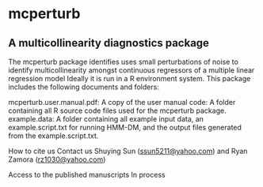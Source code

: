 # mcperturb 
## A multicollinearity diagnostics package

The mcperturb package identifies uses small perturbations of noise to identify multicollinearity amongst continuous regressors of a multiple linear regression model
Ideally it is run in a R environment system. This package includes the following documents and folders:

mcperturb.user.manual.pdf: A copy of the user manual
code: A folder containing all R source code files used for the mcperturb package.
example.data: A folder containing all example input data, an example.script.txt for running HMM-DM, and the output files generated from the example.script.txt.

How to cite us
Contact us
Shuying Sun (ssun5211@yahoo.com) and Ryan Zamora (rz1030@yahoo.com)

Access to the published manuscripts
  In process
